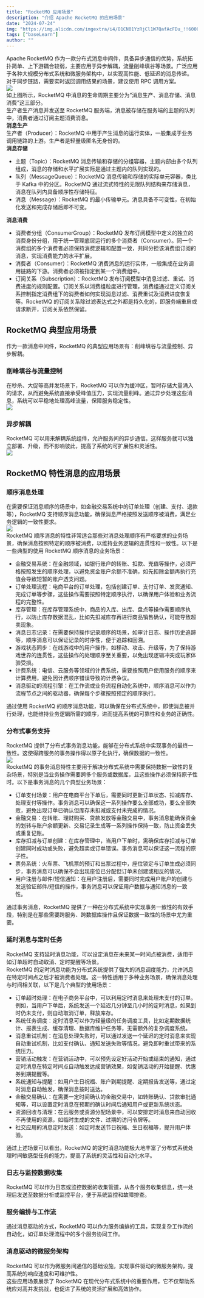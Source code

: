 ```yaml
---
title: "RocketMQ 应用场景"
description: "介绍 Apache RocketMQ 的应用场景"
date: "2024-07-24"
img: "https://img.alicdn.com/imgextra/i4/O1CN01YzRjCl1W7QafAcFDu_!!6000000002741-2-tps-496-220.png"
tags: ["baseLearn"]
author: ""
---
```


Apache RocketMQ 作为一款分布式消息中间件，具备异步通信的优势，系统拓扑简单、上下游耦合较弱，主要应用于异步解耦，流量削峰填谷等场景。广泛应用于各种大规模分布式系统和微服务架构中，以实现高性能、低延迟的消息传递。<br />对于同步链路，需要实时返回调用结果的场景，建议使用 RPC 调用方案。<br />![](https://intranetproxy.alipay.com/skylark/lark/0/2024/jpeg/311705/1720755408991-2ae23bfe-c995-4b70-9bd1-ece15e26a8e6.jpeg)<br />如上图所示，RocketMQ 中消息的生命周期主要分为“消息生产、消息存储、消息消费”这三部分。<br />生产者生产消息并发送至 RocketMQ 服务端，消息被存储在服务端的主题的队列中，消费者通过订阅主题消费消息。<br />**消息生产**<br />生产者（Producer）：RocketMQ 中用于产生消息的运行实体，一般集成于业务调用链路的上游。生产者是轻量级匿名无身份的。<br />**消息存储**

- 主题（Topic）：RocketMQ 消息传输和存储的分组容器，主题内部由多个队列组成，消息的存储和水平扩展实际是通过主题内的队列实现的。
- 队列（MessageQueue）：RocketMQ 消息传输和存储的实际单元容器，类比于 Kafka 中的分区。RocketMQ 通过流式特性的无限队列结构来存储消息，消息在队列内具备顺序性存储特征。
- 消息（Message）：RocketMQ 的最小传输单元。消息具备不可变性，在初始化发送和完成存储后即不可变。

**消息消费**

- 消费者分组（ConsumerGroup）：RocketMQ 发布订阅模型中定义的独立的消费身份分组，用于统一管理底层运行的多个消费者（Consumer）。同一个消费组的多个消费者必须保持消费逻辑和配置一致，共同分担该消费组订阅的消息，实现消费能力的水平扩展。
- 消费者（Consumer）：RocketMQ 消费消息的运行实体，一般集成在业务调用链路的下游。消费者必须被指定到某一个消费组中。
- 订阅关系（Subscription）：RocketMQ 发布订阅模型中消息过滤、重试、消费进度的规则配置。订阅关系以消费组粒度进行管理，消费组通过定义订阅关系控制指定消费组下的消费者如何实现消息过滤、消费重试及消费进度恢复等。RocketMQ 的订阅关系除过滤表达式之外都是持久化的，即服务端重启或请求断开，订阅关系依然保留。
<a name="mT5Bb"></a>
## RocketMQ 典型应用场景
作为一款消息中间件，RocketMQ 的典型应用场景有：削峰填谷与流量控制、异步解耦。
<a name="B18ct"></a>
### 削峰填谷与流量控制
在秒杀、大促等高并发场景下，RocketMQ 可以作为缓冲区，暂时存储大量涌入的请求，从而避免系统直接承受峰值压力，实现流量削峰。通过异步处理这些消息，系统可以平稳地处理高峰流量，保障服务稳定性。<br />![](https://intranetproxy.alipay.com/skylark/lark/0/2024/jpeg/311705/1720762555662-14f1814b-b946-46c3-9256-da757dcf70b9.jpeg)
<a name="D7J8M"></a>
### 异步解耦
RocketMQ 可以用来解耦系统组件，允许服务间的异步通信。这样服务就可以独立部署、升级，而不影响彼此，提高了系统的可扩展性和灵活性。<br />![](https://intranetproxy.alipay.com/skylark/lark/0/2024/jpeg/57656509/1721736995122-6dabb803-4bcb-4626-9c90-31c07ef79165.jpeg)
<a name="ieBxl"></a>
## RocketMQ 特性消息的应用场景
<a name="sESth"></a>
### 顺序消息处理
在需要保证消息顺序的场景中，如金融交易系统中的订单处理（创建、支付、退款等），RocketMQ 支持顺序消息功能，确保消息严格按照发送顺序被消费，满足业务逻辑的一致性要求。<br />![](https://intranetproxy.alipay.com/skylark/lark/0/2024/jpeg/311705/1720765294614-b764818b-73fd-46ff-8230-4d59f3f5b740.jpeg)<br />RocketMQ 顺序消息的特性非常适合那些对消息处理顺序有严格要求的业务场景，确保消息按照特定的顺序被消费，以维持业务逻辑的连贯性和一致性。以下是一些典型的使用 RocketMQ 顺序消息的业务场景：

- 金融交易系统：在金融领域，如银行账户的转账、扣款、充值等操作，必须严格按照发生的顺序处理，以避免资金账户余额不准确，如先扣除金额再执行充值会导致短暂的账户透支问题。
- 订单处理流程：电商平台的订单处理，包括创建订单、支付订单、发货通知、完成订单等步骤，这些操作需要按照特定顺序执行，以确保用户体验和业务流程的完整性。
- 库存管理：在库存管理系统中，商品的入库、出库、盘点等操作需要顺序执行，以防止库存数据混乱，比如先扣减库存再进行商品销售确认，可能导致超卖现象。
- 消息日志记录：在需要保持操作记录顺序的场景，如审计日志、操作历史追踪等，顺序消息可以保证记录的时序性，便于追踪和回溯。
- 游戏状态同步：在线游戏中的用户操作，如移动、攻击、升级等，为了保持游戏世界的连贯性，这些操作的处理顺序至关重要，以免出现逻辑冲突或玩家体验受损。
- 计费系统：电信、云服务等领域的计费系统，需要按照用户使用服务的顺序来计算费用，避免因计费顺序错误导致的计费争议。
- 消息驱动的流程引擎：在工作流或业务流程自动化系统中，顺序消息可以作为流程节点之间的驱动器，确保每个步骤按照预定的顺序执行。

通过使用 RocketMQ 的顺序消息功能，可以确保在分布式系统中，即使消息被并行处理，也能维持业务逻辑所需的顺序，进而提高系统的可靠性和业务的正确性。
<a name="T2bKt"></a>
### 分布式事务支持
RocketMQ 提供了分布式事务消息功能，能够在分布式系统中实现事务的最终一致性。这使得跨服务的事务操作得以原子化执行，确保数据的一致性。<br />![](https://intranetproxy.alipay.com/skylark/lark/0/2024/jpeg/311705/1720765956607-140efd62-4c4c-484b-ae54-8732a809160e.jpeg)<br />RocketMQ 的事务消息特性主要用于解决分布式系统中需要保持数据一致性的复杂场景，特别是当业务操作需要跨多个服务或数据库，且这些操作必须保持原子性时。以下是事务消息的几个典型业务场景：

- 订单支付场景：用户在电商平台下单后，需要同时更新订单状态、扣减库存、处理支付等操作。事务消息可以确保这一系列操作要么全部成功，要么全部失败，避免出现订单已确认但库存未扣减或支付未完成的情况。
- 金融交易：在转账、理财购买、贷款发放等金融交易中，事务消息能确保资金的划转与账户余额更新、交易记录生成等一系列操作保持一致，防止资金丢失或重复记账。
- 库存扣减与订单创建：在库存管理中，当用户下单时，需确保库存扣减与订单创建同时成功或失败，避免超卖或订单错误。事务消息可以保证这一流程的原子性。
- 票务系统：火车票、飞机票的预订和出票过程中，座位锁定与订单生成必须同步，事务消息可以确保不会出现座位已分配但订单未创建或相反的情况。
- 用户注册与邮件/短信通知：在用户注册后，需要同时完成用户账户的创建与发送验证邮件/短信的操作，事务消息可以保证用户数据与通知消息的一致性。

通过事务消息，RocketMQ 提供了一种在分布式系统中实现事务一致性的有效手段，特别是在那些需要跨服务、跨数据库操作且保证数据一致性的场景中尤为重要。
<a name="Mzzwv"></a>
### 延时消息与定时任务
RocketMQ 支持延时消息功能，可以设定消息在未来某一时间点被消费，适用于如订单超时自动取消、定时提醒等场景。<br />RocketMQ 的定时消息功能为分布式系统提供了强大的消息调度能力，允许消息在特定时间点之后才被消费者处理。这一特性适用于多种业务场景，确保消息处理与时间相关联，以下是几个典型的使用场景：

- 订单超时处理：在电子商务平台中，可以利用定时消息来处理未支付的订单。例如，当用户下单后，系统发送一个延迟几分钟至几小时的定时消息，如果到时仍未支付，则自动取消订单，释放库存。
- 系统任务调度：定时消息可以作为轻量级的任务调度工具，比如定期数据统计、报表生成、缓存清理、数据库维护任务等，无需额外的复杂调度系统。
- 消息重试机制：在消息处理失败时，可以通过发送一个延迟的定时消息来实现自动重试机制，比如支付确认、通知发送失败等情况，避免即时重试带来的系统压力。
- 营销活动触发：在营销活动中，可以预先设定好活动开始或结束的通知，通过定时消息在特定时间点自动触发达成营销效果，如促销活动的开始提醒、优惠券到期提醒等。
- 系统通知与提醒：如用户生日祝福、账户到期提醒、定期报告发送等，通过定时消息自动触发，确保消息按时送达。
- 金融交易确认：在需要一定时间确认的金融交易中，如转账确认、贷款审批通知等，可以设置定时消息在预期的确认时间后通知用户或更新系统状态。
- 资源回收与清理：在云服务或资源分配场景中，可以安排定时消息来自动回收不再使用的资源，如临时生成的文件、过期的访问令牌等。
- 社交应用的消息定时发送：如定时发送节日祝福、生日祝福等，提升用户体验。

通过上述场景可以看出，RocketMQ 的定时消息功能极大地丰富了分布式系统处理时间敏感型任务的能力，提高了系统的灵活性和自动化水平。
<a name="SnpRo"></a>
### 日志与监控数据收集
RocketMQ 可以作为日志或监控数据的收集管道，从各个服务收集信息，统一处理后发送至数据分析或监控平台，便于系统监控和故障排查。
<a name="Zpvkh"></a>
### 服务编排与工作流
通过消息驱动的方式，RocketMQ 可以作为服务编排的工具，实现复杂工作流的自动化，如订单处理流程中的多个服务协同工作。
<a name="Jsszm"></a>
### 消息驱动的微服务架构
RocketMQ 可以作为微服务间通信的基础设施，实现事件驱动的微服务架构，提高系统的响应速度和可维护性。<br />这些应用场景展示了 RocketMQ 在现代分布式系统中的重要作用，它不仅帮助系统应对高并发挑战，也促进了系统的灵活扩展和高效协作。


